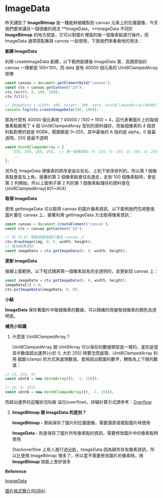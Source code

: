 # ImageData

昨天講到了 **ImageBitmap** 是一種能夠被繪製到 canvas 元素上的位置圖像，今天我們要來講另一個很像的用法 **ImageData，**ImageData 不同於 **ImageBitmap** 的地方就是，它可以對圖片裡面的每一個像素點進行操作，而 ImageData 通常搭配著與 canvas 一起使用，下面我們來看看他的用法：

**創建 ImageData**

利用 createImageData 創建，以下範例創建後 ImageData 寬、高跟原始的 canvas 一樣都是 100\*100，而 data 是有 40000 個元素的 Uint8ClampedArray 矩陣

```javascript
const canvas = document.getElementById("canvas");
const ctx = canvas.getContext("2d");
ctx.rect(0, 0, 100, 100);
ctx.fill();

// ImageData { width: 100, height: 100, data: Uint8ClampedArray[40000] }
console.log(ctx.createImageData(100, 100));
```

那為什麼有 40000 個元素呢？40000 / (100 \* 100) = 4，這代表著圖片上的每個像素點都用了 4 個 Uint8ClampedArray 型別的資料儲存，而每個像素的 4 個資料點對應的就是 RGBA，範圍都是 0\~255，其中最後的 A 指的是 alpha，0 是最透明，255 是最不透明

```javascript
const Uint8ClampedArray = [
    255, 255, 255, 255,  // 第一個像素點: R: 255, G: 255, B: 255, A: 255 => 純白色
    ...
];
```

另外在 ImageData 裡像素的排序是由左到右、上到下依序排列的，所以第 1 個像素點會是左上角，接著的第 2 個像素點會往右邊走，走到 100 個像素點時，會從第 2 列開始，所以上面例子第 2 列的第 1 個像素點儲存的資料會在 Uint8ClampedArray\[401\~404]

**取得 ImageData**

使用 getImageData 可以取得 canvas 的圖片像素資訊，以下範例我們先將整張圖片畫在 canvas 上，接著利用 getImageData 方法取得像素資訊：

```javascript
const canvas = document.createElement('canvas');
const ctx = canvas.getContext('2d');

// 從 (0,0) 原點將整張圖片畫在 canvas 上
ctx.drawImage(img, 0, 0, width, height);
// 取得像素資訊
const imageData = ctx.getImageData(0, 0, width, height);
```

**更新 ImageData**

接續上面範例，以下程式碼將第一個像素設為完全透明的，並更新回 canvas 上：

```javascript
const imageData = ctx.getImageData(0, 0, width, height);
imageData[3] = 0;
ctx.putImageData(imageData, 0, 0);
```



**小結**

**ImageData** 保存著圖片中每個像素的數據，可以精確的改變每個像素的顏色及透明度。



**補充小知識**

1.  什麼是 Uint8ClampedArray ?

    Uint8ClampedArray 跟 Uint8Array 可以保存的數據類型是一樣的，差別是當其中數值超出邊界(小於 0, 大於 255) 時要怎麼處理，Uint8ClampedArray 利用 截斷(clamp) 的方式來處理數值，會將超出範圍的數字，轉換為上下限的數值：

```javascript
// [0, 255, 0]
const uInt8 = new Uint8Array([0, -1, 256]);

// [0, 0, 255]
const uInt8 = new Uint8ClampedArray([0, -1, 256]);
```

而超出邊界的這種狀況叫做 溢位(overflow)，詳細計算方式請參考：[Overflow](https://weihanglo.tw/posts/2017/binary-data-manipulations-in-javascript/#overflow)

2.  **ImageBitmap 跟 ImageData 的差別？**

    **ImageBitmap -** 單純保存了圖片的位置圖像，需要還原或複製圖片時使用

    **ImageData -** 則是保存了圖片所有像素點的資訊，需要修改圖片中的像素點時使用

    Stackoverflow 上有人進行過[分析](https://stackoverflow.com/a/60033582/10090927)，ImageData 因為額外存有像素資訊，所以比使用 ImageBitmap 慢多了，所以當不需要修改圖片的像素時，用 **ImageBitmap** 效能上會好很多

**Reference**

[ImageData](https://developer.mozilla.org/en-US/docs/Web/API/ImageData)

[圖片格式簡介(RGBA)](https://ithelp.ithome.com.tw/articles/10216709)

